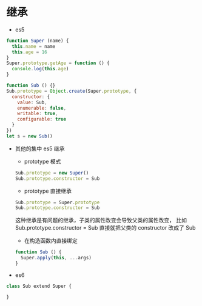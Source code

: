 # 继承

* es5
~~~js
function Super (name) {
  this.name = name
  this.age = 16
}
Super.prototype.getAge = function () {
  console.log(this.age)
}

function Sub () {}
Sub.prototype = Object.create(Super.prototype, {
  constructor: {
    value: Sub,
    enumerable: false,
    writable: true,
    configurable: true
  }
})
let s = new Sub()
~~~

* 其他的集中 es5 继承
  -  prototype 模式
  ~~~js
  Sub.prototype = new Super()
  Sub.prototype.constructor = Sub
  ~~~

  - prototype 直接继承
  ~~~js
  Sub.prototype = Super.prototype
  Sub.prototype.constructor = Sub
  ~~~
  这种继承是有问题的继承，子类的属性改变会导致父类的属性改变，
  比如 Sub.prototype.constructor = Sub 直接就把父类的 constructor 改成了 Sub

  - 在构造函数内直接绑定
  ~~~js
  function Sub () {
    Super.apply(this, ...args)
  }
  ~~~

* es6
~~~js
class Sub extend Super {

}
~~~
